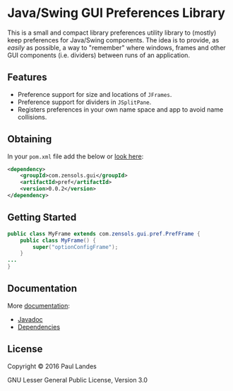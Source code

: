 Java/Swing GUI Preferences Library
==================================

This is a small and compact library preferences utility library to (mostly)
keep preferences for Java/Swing components.  The idea is to provide, as
*easily* as possible, a way to "remember" where windows,
frames and other GUI components (i.e. dividers) between runs of an application.

Features
--------

* Preference support for size and locations of `JFrames`.
* Preference support for dividers in `JSplitPane`.
* Registers preferences in your own name space and app to avoid name
  collisions.

Obtaining
---------
In your `pom.xml` file add the below or [look here](https://plandes.github.io/guipref/dependency-info.html):
```xml
<dependency>
    <groupId>com.zensols.gui</groupId>
    <artifactId>pref</artifactId>
    <version>0.0.2</version>
</dependency>
```

Getting Started
---------------
```java
public class MyFrame extends com.zensols.gui.pref.PrefFrame {
    public class MyFrame() {
        super("optionConfigFrame");
    }
...
}
```

Documentation
-------------
More [documentation](https://plandes.github.io/guipref/):
* [Javadoc](https://plandes.github.io/guipref/apidocs/index.html)
* [Dependencies](https://plandes.github.io/guipref/dependencies.html)

License
-------
Copyright © 2016 Paul Landes

GNU Lesser General Public License, Version 3.0
